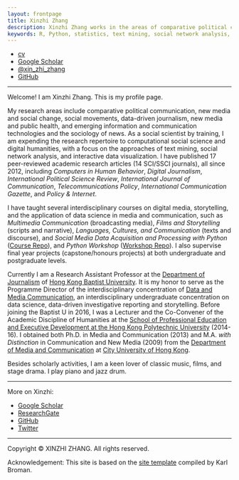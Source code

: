 ```yaml
---
layout: frontpage
title: Xinzhi Zhang
description: Xinzhi Zhang works in the areas of comparative political communication, media and social change, emerging technologies and the sociology of news, computational social science, and digital humanities.
keywords: R, Python, statistics, text mining, social network analysis, comparative political communication, social movements, social change, digital humanities
---
```


<div class="navbar">
  <div class="navbar-inner">
      <ul class="nav">
          <li><a href="{{ BASE_PATH }}/assets/CV_XinzhiZhang_Git_201801.pdf">cv</a></li>
          <li><a href="https://scholar.google.com/citations?user=iOFeIDIAAAAJ&hl=en">Google Scholar</a></li>          
          <li><a href="https://twitter.com/xin_zhi_zhang">@xin_zhi_zhang</a></li>
          <li><a href="https://github.com/xzzhang2">GitHub</a></li>
      </ul>
  </div>
</div>

---

Welcome! I am Xinzhi Zhang. This is my profile page.

My research areas include comparative political communication, new media and social change, social movements, data-driven journalism, new media and public health, and emerging information and communication technologies and the sociology of news. As a social scientist by training, I am expending the research repertoire to computational social science and digital humanities, with a focus on the approaches of text mining, social network analysis, and interactive data visualization. I have published 17 peer-reviewed academic research articles (14 SCI/SSCI journals), all since 2012, including *Computers in Human Behavior*, *Digital Journalism*, *International Political Science Review*, *International Journal of Communication*, *Telecommunications Policy*, *International Communication Gazette*, and *Policy & Internet*.

I have taught several interdisciplinary courses on digital media, storytelling, and the application of data science in media and communication, such as *Multimedia Communication* (broadcasting media), *Films and Storytelling* (scripts and narrative), *Languages, Cultures, and Communication* (texts and discourse), and *Social Media Data Acquisition and Processing with Python* ([Course Repo](https://github.com/xzzhang2/201819A_cityu_com5507)), and *Python Workshop* ([Workshop Repo](https://github.com/xzzhang2/201811_budmc_Invitation2Py)). I also supervise final year projects (capstone/honours projects) at both undergraduate and postgraduate levels.

Currently I am a Research Assistant Professor at the [Department of Journalism](http://www.jour.hkbu.edu.hk/faculty-member/dr-xinzhi-zhang/) of [Hong Kong Baptist University](http://www.hkbu.edu.hk). It is my honor to serve as the Programme Director of the interdisciplinary concentration of [Data and Media Communication](http://bu-dmc.hkbu.edu.hk), an interdisciplinary undergraduate concentration on data science, data-driven investigative reporting and storytelling. Before joining the Baptist U in 2016, I was a Lecturer and the Co-Convener of the Academic Discipline of Humanities at the [School of Professional Education and Executive Development at the Hong Kong Polytechnic University](https://www.speed-polyu.edu.hk) (2014-16). I obtained both Ph.D. in Media and Communication (2013) and M.A. *with Distinction* in Communication and New Media (2009) from the [Department of Media and Communication](http://www6.cityu.edu.hk/com/) at [City University of Hong Kong](www.cityu.edu.hk).

Besides scholarly activities, I am a keen lover of classic music, films, and stage drama. I play piano and jazz drum.

---

More on Xinzhi:
 - [Google Scholar](https://sites.google.com/site/xzzhang2/cv)
 - [ResearchGate](https://www.researchgate.net/profile/Xinzhi_Zhang3)
 - [GitHub](https://github.com/xzzhang2)
 - [Twitter](https://twitter.com/xin_zhi_zhang)

 ---

Copyright © XINZHI ZHANG. All rights reserved.

Acknowledgement: This site is based on the [site template](http://kbroman.org/simple_site/) compiled by Karl Broman.
